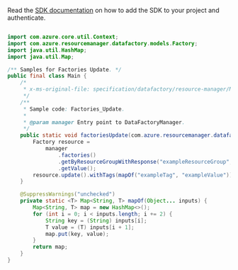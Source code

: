 Read the [SDK documentation](https://github.com/Azure/azure-sdk-for-java/blob/azure-resourcemanager-datafactory_1.0.0-beta.8/sdk/datafactory/azure-resourcemanager-datafactory/README.md) on how to add the SDK to your project and authenticate.

```java

import com.azure.core.util.Context;
import com.azure.resourcemanager.datafactory.models.Factory;
import java.util.HashMap;
import java.util.Map;

/** Samples for Factories Update. */
public final class Main {
    /*
     * x-ms-original-file: specification/datafactory/resource-manager/Microsoft.DataFactory/stable/2018-06-01/examples/Factories_Update.json
     */
    /**
     * Sample code: Factories_Update.
     *
     * @param manager Entry point to DataFactoryManager.
     */
    public static void factoriesUpdate(com.azure.resourcemanager.datafactory.DataFactoryManager manager) {
        Factory resource =
            manager
                .factories()
                .getByResourceGroupWithResponse("exampleResourceGroup", "exampleFactoryName", null, Context.NONE)
                .getValue();
        resource.update().withTags(mapOf("exampleTag", "exampleValue")).apply();
    }

    @SuppressWarnings("unchecked")
    private static <T> Map<String, T> mapOf(Object... inputs) {
        Map<String, T> map = new HashMap<>();
        for (int i = 0; i < inputs.length; i += 2) {
            String key = (String) inputs[i];
            T value = (T) inputs[i + 1];
            map.put(key, value);
        }
        return map;
    }
}
```
